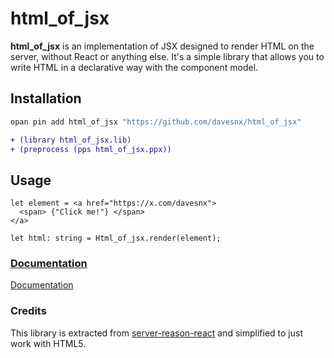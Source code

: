 # html_of_jsx

**html_of_jsx** is an implementation of JSX designed to render HTML on the server, without React or anything else. It's a simple library that allows you to write HTML in a declarative way with the component model.

## Installation

```sh
opan pin add html_of_jsx "https://github.com/davesnx/html_of_jsx"
```

```diff
+ (library html_of_jsx.lib)
+ (preprocess (pps html_of_jsx.ppx))
```

## Usage

```reason
let element = <a href="https://x.com/davesnx">
  <span> {"Click me!"} </span>
</a>

let html: string = Html_of_jsx.render(element);
```

### [Documentation](https://davesnx.github.io/html_of_jsx/html_of_jsx/index.html)

[Documentation](https://davesnx.github.io/html_of_jsx/html_of_jsx/index.html)

### Credits

This library is extracted from [server-reason-react](https://github.com/ml-in-barcelona/server-reason-react) and simplified to just work with HTML5.
